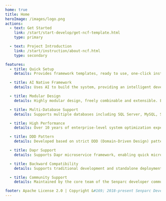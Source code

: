 ```yaml
---
home: true
title: Home
heroImage: /images/logo.png
actions:
  - text: Get Started
    link: /start/start-develop/get-ncf-template.html
    type: primary

  - text: Project Introduction
    link: /start/instruction/about-ncf.html
    type: secondary

features:
  - title: Quick Setup
    details: Provides framework templates, ready to use, one-click installation.

  - title: AI Native Framework
    details: Uses AI to build the system, providing an intelligent development experience. Integrates basic AI capabilities for easy AI application development.

  - title: Modular Design
    details: Highly modular design, freely combinable and extensible. Each functional module can be independently developed, tested, integrated, and deployed.

  - title: Multi-Database Support
    details: Supports multiple databases including SQL Server, MySQL, SQLite, PostgreSQL, Oracle, DM, and can be easily extended.

  - title: High Performance
    details: Over 10 years of enterprise-level system optimization experience, high performance, high availability. Many systems with daily PVs over 5 million are in use.

  - title: DDD Pattern
    details: Developed based on strict DDD (Domain-Driven Design) pattern, flexibly adapting to changes.

  - title: Dapr Support
    details: Supports Dapr microservice framework, enabling quick microservice implementation.

  - title: Backward Compatibility
    details: Supports traditional development and standalone deployment modes in addition to microservices and distributed systems, with no additional learning cost.

  - title: Community Support
    details: Maintained by the core team of the Senparc developer community, with long-term upgrades and maintenance.

footer: Apache License 2.0 | Copyright &#169; 2018-present Senparc Developer Community
---
```

